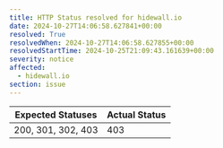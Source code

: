 ```yaml
---
title: HTTP Status resolved for hidewall.io
date: 2024-10-27T14:06:58.627841+00:00
resolved: True
resolvedWhen: 2024-10-27T14:06:58.627855+00:00
resolvedStartTime: 2024-10-25T21:09:43.161639+00:00
severity: notice
affected:
  - hidewall.io
section: issue
---
```


| Expected Statuses | Actual Status  |
|-------------------|----------------|
| 200, 301, 302, 403 | 403 |
